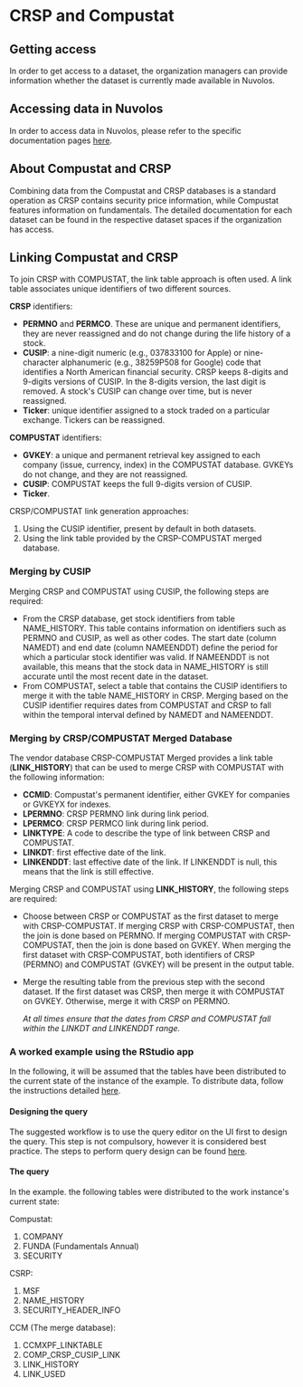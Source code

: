 # CRSP and Compustat

## Getting access

In order to get access to a dataset, the organization managers can provide information whether the dataset is currently made available in Nuvolos.

## Accessing data in Nuvolos

In order to access data in Nuvolos, please refer to the specific documentation pages [here](../work-with-data-in-nuvolos/).

## About Compustat and CRSP

Combining data from the Compustat and CRSP databases is a standard operation as CRSP contains security price information, while Compustat features information on fundamentals. The detailed documentation for each dataset can be found in the respective dataset spaces if the organization has access.

## Linking Compustat and CRSP

To join CRSP with COMPUSTAT, the link table approach is often used. A link table associates unique identifiers of two different sources.

**CRSP** identifiers:

* **PERMNO** and **PERMCO**. These are unique and permanent identifiers, they are never reassigned and do not change during the life history of a stock.
* **CUSIP**: a nine-digit numeric \(e.g., 037833100 for Apple\) or nine-character alphanumeric \(e.g., 38259P508 for Google\) code that identifies a North American financial security. CRSP keeps 8-digits and 9-digits versions of CUSIP. In the 8-digits version, the last digit is removed. A stock's CUSIP can change over time, but is never reassigned.
* **Ticker**: unique identifier assigned to a stock traded on a particular exchange. Tickers can be reassigned.

**COMPUSTAT** identifiers:

* **GVKEY**: a unique and permanent retrieval key assigned to each company \(issue, currency, index\) in the COMPUSTAT database. GVKEYs do not change, and they are not reassigned.
* **CUSIP**: COMPUSTAT keeps the full 9-digits version of CUSIP.
* **Ticker**.

CRSP/COMPUSTAT link generation approaches:

1. Using the CUSIP identifier, present by default in both datasets.
2. Using the link table provided by the CRSP-COMPUSTAT merged database.

### Merging by CUSIP

Merging CRSP and COMPUSTAT using CUSIP, the following steps are required:

* From the CRSP database, get stock identifiers from table NAME\_HISTORY. This table contains information on identifiers such as PERMNO and CUSIP, as well as other codes. The start date \(column NAMEDT\) and end date \(column NAMEENDDT\) define the period for which a particular stock identifier was valid. If NAMEENDDT is not available, this means that the stock data in NAME\_HISTORY is still accurate until the most recent date in the dataset.
* From COMPUSTAT, select a table that contains the CUSIP identifiers to merge it with the table NAME\_HISTORY in CRSP. Merging based on the CUSIP identifier requires dates from COMPUSTAT and CRSP to fall within the temporal interval defined by NAMEDT and NAMEENDDT.

### Merging by CRSP/COMPUSTAT Merged Database <a id="merging-by-crspcompustat-merged-database"></a>

The vendor database CRSP-COMPUSTAT Merged provides a link table \(**LINK\_HISTORY**\) that can be used to merge CRSP with COMPUSTAT with the following information:

* **CCMID**: Compustat's permanent identifier, either GVKEY for companies or GVKEYX for indexes.
* **LPERMNO**: CRSP PERMNO link during link period.
* **LPERMCO**: CRSP PERMCO link during link period.
* **LINKTYPE**: A code to describe the type of link between CRSP and COMPUSTAT.
* **LINKDT**: first effective date of the link.
* **LINKENDDT**: last effective date of the link. If LINKENDDT is null, this means that the link is still effective.

Merging CRSP and COMPUSTAT using **LINK\_HISTORY**, the following steps are required:

* Choose between CRSP or COMPUSTAT as the first dataset to merge with CRSP-COMPUSTAT. If merging CRSP with CRSP-COMPUSTAT, then the join is done based on PERMNO. If merging COMPUSTAT with CRSP-COMPUSTAT, then the join is done based on GVKEY. When merging the first dataset with CRSP-COMPUSTAT, both identifiers of CRSP \(PERMNO\) and COMPUSTAT \(GVKEY\) will be present in the output table.
* Merge the resulting table from the previous step with the second dataset. If the first dataset was CRSP, then merge it with COMPUSTAT on GVKEY. Otherwise, merge it with CRSP on PERMNO.

  _At all times ensure that the dates from CRSP and COMPUSTAT fall within the LINKDT and LINKENDDT range._

### A worked example using the RStudio app

In the following, it will be assumed that the tables have been distributed to the current state of the instance of the example. To distribute data, follow the instructions detailed [here](../work-with-data-in-nuvolos/add-data-to-your-working-instance.md).

#### Designing the query

The suggested workflow is to use the query editor on the UI first to design the query. This step is not compulsory, however it is considered best practice. The steps to perform query design can be found [here](../work-with-data-in-nuvolos/the-table-view.md).

#### The query

In the example. the following tables were distributed to the work instance's current state:

Compustat:

1. COMPANY
2. FUNDA \(Fundamentals Annual\)
3. SECURITY

CSRP:

1. MSF 
2. NAME\_HISTORY
3. SECURITY\_HEADER\_INFO

CCM \(The merge database\):

1. CCMXPF\_LINKTABLE
2. COMP\_CRSP\_CUSIP\_LINK
3. LINK\_HISTORY
4. LINK\_USED











